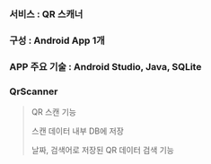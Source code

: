 ### 서비스 : QR 스캐너
### 구성 : Android App 1개
### APP 주요 기술 : Android Studio, Java, SQLite

### QrScanner
> QR 스캔 기능
> 
> 스캔 데이터 내부 DB에 저장
> 
> 날짜, 검색어로 저장된 QR 데이터 검색 기능
